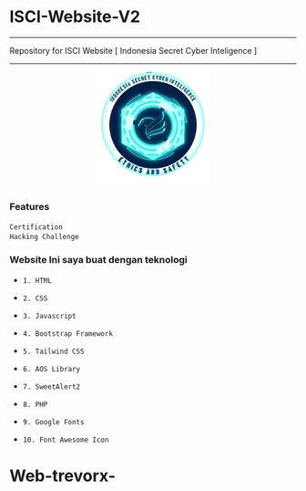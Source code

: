 # ISCI-Website-V2
<hr>
Repository for ISCI Website [ Indonesia Secret Cyber Inteligence ]
<hr>

<center>
<img src="assets/img/isci.png" style="width: 200px;">
</center>

### Features
```Certification```
<br>
```Hacking Challenge```


### Website Ini saya buat dengan teknologi 

- ```1. HTML```
- ```2. CSS```

- ```3. Javascript```

- ```4. Bootstrap Framework```

- ```5. Tailwind CSS```

- ```6. AOS Library```

- ```7. SweetAlert2```

- ```8. PHP```

- ```9. Google Fonts```

- ```10. Font Awesome Icon```
# Web-trevorx-
